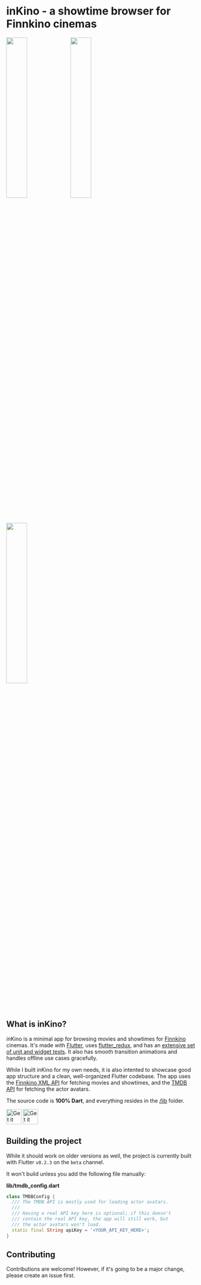 # inKino - a showtime browser for Finnkino cinemas

<img src="https://github.com/roughike/inKino/blob/development/screenshots/now_in_theaters.png" width="33%" /> <img src="https://github.com/roughike/inKino/blob/development/screenshots/showtimes.png" width="33%" /> <img src="https://github.com/roughike/inKino/blob/development/screenshots/event_details.png" width="33%" />

## What is inKino?

inKino is a minimal app for browsing movies and showtimes for [Finnkino](https://finnkino.fi/) cinemas. It's made with [Flutter](https://flutter.io/), uses [flutter_redux](https://github.com/brianegan/flutter_redux),  and has an [extensive set of unit and widget tests](https://github.com/roughike/inKino/tree/development/test). It also has smooth transition animations and handles offline use cases gracefully.

While I built inKino for my own needs, it is also intented to showcase good app structure and a clean, well-organized Flutter codebase. The app uses the [Finnkino XML API](https://finnkino.fi/xml) for fetching movies and showtimes, and the [TMDB API](https://www.themoviedb.org/documentation/api) for fetching the actor avatars.

The source code is **100% Dart**, and everything resides in the [/lib](https://github.com/roughike/inKino/tree/development/lib) folder.

<div>
<a href='https://play.google.com/store/apps/details?id=com.roughike.inkino'><img alt='Get it on Google Play' src='https://github.com/roughike/inKino/blob/master/screenshots/google_play.png' height='40px'/></a> <a href='https://itunes.apple.com/us/app/inkino/id1367181450'><img alt='Get it on the App Store' src='https://github.com/roughike/inKino/blob/master/screenshots/app_store.png' height='40px'/></a>
</div>

## Building the project

While it should work on older versions as well, the project is currently built with Flutter `v0.2.3` on the `beta` channel.

It won't build unless you add the following file manually:

**lib/tmdb_config.dart**

```dart
class TMDBConfig {
  /// The TMDB API is mostly used for loading actor avatars.
  ///
  /// Having a real API key here is optional; if this doesn't 
  /// contain the real API key, the app will still work, but 
  /// the actor avatars won't load.
  static final String apiKey = '<YOUR_API_KEY_HERE>';
}
```

## Contributing

Contributions are welcome! However, if it's going to be a major change, please create an issue first. 
